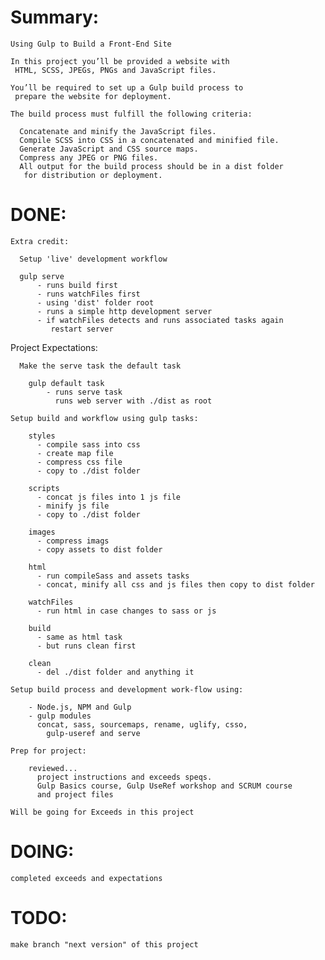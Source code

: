 # Summary:

    Using Gulp to Build a Front-End Site

    In this project you’ll be provided a website with
     HTML, SCSS, JPEGs, PNGs and JavaScript files.

    You’ll be required to set up a Gulp build process to
     prepare the website for deployment.

    The build process must fulfill the following criteria:

      Concatenate and minify the JavaScript files.
      Compile SCSS into CSS in a concatenated and minified file.
      Generate JavaScript and CSS source maps.
      Compress any JPEG or PNG files.
      All output for the build process should be in a dist folder
       for distribution or deployment.

# DONE:  

    Extra credit:

      Setup 'live' development workflow

      gulp serve
          - runs build first
          - runs watchFiles first
          - using 'dist' folder root
          - runs a simple http development server
          - if watchFiles detects and runs associated tasks again
             restart server

   Project Expectations:

      Make the serve task the default task

        gulp default task
            - runs serve task
              runs web server with ./dist as root        

    Setup build and workflow using gulp tasks:

        styles
          - compile sass into css
          - create map file
          - compress css file
          - copy to ./dist folder

        scripts
          - concat js files into 1 js file
          - minify js file
          - copy to ./dist folder

        images
          - compress imags
          - copy assets to dist folder

        html
          - run compileSass and assets tasks
          - concat, minify all css and js files then copy to dist folder

        watchFiles
          - run html in case changes to sass or js

        build
          - same as html task
          - but runs clean first

        clean
          - del ./dist folder and anything it

    Setup build process and development work-flow using:

        - Node.js, NPM and Gulp
        - gulp modules  
          concat, sass, sourcemaps, rename, uglify, csso,
            gulp-useref and serve

    Prep for project:

        reviewed...
          project instructions and exceeds speqs.
          Gulp Basics course, Gulp UseRef workshop and SCRUM course
          and project files

    Will be going for Exceeds in this project

# DOING:

    completed exceeds and expectations 

# TODO:

    make branch "next version" of this project
